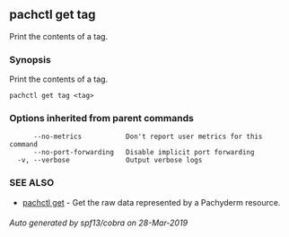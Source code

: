 ## pachctl get tag

Print the contents of a tag.

### Synopsis


Print the contents of a tag.

```
pachctl get tag <tag>
```

### Options inherited from parent commands

```
      --no-metrics           Don't report user metrics for this command
      --no-port-forwarding   Disable implicit port forwarding
  -v, --verbose              Output verbose logs
```

### SEE ALSO
* [pachctl get](pachctl_get.md)	 - Get the raw data represented by a Pachyderm resource.

###### Auto generated by spf13/cobra on 28-Mar-2019
